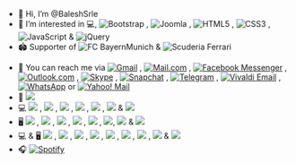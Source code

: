 - 👋 Hi, I’m @BaleshSrle
- 👀 I’m interested in 💻, ![Bootstrap](https://img.shields.io/badge/Bootstrap-7952b3?logo=bootstrap&logoSize=auto&logoColor=white&labelColor=555555) , ![Joomla](https://img.shields.io/badge/Joomla-5091cd?logo=joomla&logoColor=white&labelColor=555555) , ![HTML5](https://img.shields.io/badge/HTML5-e34f26?logo=html5&logoColor=white&labelColor=555555) , ![CSS3](https://img.shields.io/badge/CSS3-1572b6?logo=css3&logoColor=white&labelColor=555555) , ![JavaScript](https://img.shields.io/badge/JavaScript-f7df1e?logo=javascript&logoColor=white&labelColor=555555) & ![jQuery](https://img.shields.io/badge/jQuery-0769ad?logo=jquery&logoSize=auto&logoColor=white&labelColor=555555)
- :stadium: Supporter of ![FC BayernMunich](https://badges.aleen42.com/src/bayern_munchen.svg) & ![Scuderia Ferrari](https://badges.aleen42.com/src/ferrari.svg)
<!-- - :briefcase: I'm currently working as Quality Assurance Manual Tester for one IT company from Banja Luka -->
- :e-mail: You can reach me via [![Gmail](https://img.shields.io/badge/Gmail-ea4335?&logo=gmail&logoSize=auto&logoColor=white&labelColor=555555)](mailto:srdjan.b269&#64;gmail.com,srle.balesh.qatester&#64;gmail.com) , [![Mail.com](https://img.shields.io/badge/mail.com-004788?&logo=maildotcom&logoColor=white&labelColor=555555)](mailto:srdjan.baleshevich&#64;engineer.com) , [![Facebook Messenger](https://img.shields.io/badge/Messenger-00b2ff?&logo=messenger&logoColor=white&labelColor=555555)](https://m.me/srdjan.balesevic) , [![Outlook.com](https://img.shields.io/badge/Hotmail/Outlook-0078d4)](mailto:srdjan.balesevic&#64;hotmail.com) , [![Skype](https://img.shields.io/badge/Skype-00aff0)](skype:srdjan.baleshevich?call) , [![Snapchat](https://img.shields.io/badge/Snapchat-fffc00?&logo=snapchat&logoSize=auto&logoColor=white&labelColor=555555)](https://www.snapchat.com/add/baleshsrle?locale=sr-Latn-BA) , [![Telegram](https://img.shields.io/badge/Telegram-26a5e4?&logo=telegram&logoColor=white&labelColor=555555)](https://baleshsrle.t.me/) , [![Vivaldi Email](https://img.shields.io/badge/Vivaldi_Email-ef3939?&logo=vivaldi&&logoColor=white&labelColor=555555)](mailto:baleshsrle&#64;vivaldi.net) , [![WhatsApp](https://img.shields.io/badge/WhatsApp-25d366?&logo=whatsapp&logoColor=white&labelColor=555555)](https://wa.me/38766340286) or [![Yahoo! Mail](https://img.shields.io/badge/Yahoo!_Mail-6001d2)](mailto:srdjan.balesevic&#64;yahoo.com)
- :car: ![](https://img.shields.io/badge/Golf_Typ19E_1.6_TD_CL_(1991)-151f5d?logo=volkswagen&logoSize=auto&logoColor=white&labelColor=555555)
- :computer: ![](https://img.shields.io/badge/Fujitsu-Lifebook_S751-ff0000?logo=fujitsu&logoSize=auto&logoColor=white&labelColor=555555) , ![](https://img.shields.io/badge/Core_i5_2nd-0071c5?logo=intel&logoSize=auto&logoColor=white&labelColor=555555) , ![](https://img.shields.io/badge/8GB_DDR3_1333MHz_SODIMM-1428a0?logo=samsung&logoSize=auto&logoColor=white&labelColor=555555) , ![](https://img.shields.io/badge/Kingston-A400_240GB_SSD-000000?&logo=kingstontechnology&logoColor=white&labelColor=555555) , ![](https://img.shields.io/badge/Seagate-Momentus_ST9320423AS_320GB_SATA_HDD-6ebe49?logo=seagate&logoSize=auto&logoColor=white&labelColor=555555) , ![](https://img.shields.io/badge/Gembird-4--port_USB2.0_Hub_UHB--U2P4--04-df0024?labelColor=555555) & ![](https://img.shields.io/badge/Windows_10_Pro_64--bit_22H2-0078d6)
- :desktop_computer: ![](https://img.shields.io/badge/HP-Compaq_dc7100_SFF-0096d6?logo=hp&logoColor=white&labelColor=555555) , ![](https://img.shields.io/badge/Celeron_330-0071c5?logo=intel&logoSize=auto&logoColor=white&labelColor=555555) , ![](https://img.shields.io/badge/Transcend-4GB_DDR_133MHz-8f0014?labelColor=555555) , ![](https://img.shields.io/badge/Kingston-A400_120GB_SSD-000000?&logo=kingstontechnology&logoColor=white&labelColor=555555) , ![](https://img.shields.io/badge/Western_Digital-320GB_SATA_HDD-000000?&logo=westerndigital&logoSize=auto&logoColor=white&labelColor=555555) , ![](https://img.shields.io/badge/Genius-SP--HF160_Wooden_Stereo_Speakers-e7161a?labelColor=555555), ![](https://img.shields.io/badge/Acme-USB_Hub_HB510--USB2.0-fb4e00?labelColor=555555) & ![](https://img.shields.io/badge/Windows_7_Ultimate_32--bit_SP1-003399)
- :computer: & :desktop_computer: ![](https://img.shields.io/badge/Fujitsu-B23T--6_LED-ff0000?logo=fujitsu&logoSize=auto&logoColor=white&labelColor=555555) , ![](https://img.shields.io/badge/MultiSync_LCD1570NX-1414a0?logo=nec&logoSize=auto&logoColor=white&labelColor=555555) , ![](https://img.shields.io/badge/Canyon-Foldable_Headphones_HP--2-e82726?labelColor=555555)<!-- , ![](https://img.shields.io/badge/Logitech-Wedcam_C210-00b8fc?logo=logitech&logoSize=auto&logoColor=white&labelColor=555555)--> , ![](https://img.shields.io/badge/Logitech-H540_USB_Computer_Headset-00b8fc?logo=logitech&logoSize=auto&logoColor=white&labelColor=555555) , ![](https://img.shields.io/badge/Gembird-4_port_USB2.0_Switching_Hub-df0024?labelColor=555555) , ![](https://img.shields.io/badge/Gembird-External_USB_DVD_drive-df0024?labelColor=555555) , ![](https://img.shields.io/badge/Apacer-AS350_128GB_SSD-008c7d?labelColor=555555) , ![](https://img.shields.io/badge/LogiLink-USB_3.0_to_SATA_Adapter-0069ad?labelColor=555555) & ![](https://img.shields.io/badge/hama-"Cortino"_Wireless_Keyboard/Mouse_set_QWERTZ_sr--Latn-f04137?labelColor=555555)
- :headphones: [![Spotify](https://img.shields.io/badge/Spotify-1db954?style=for-the-badge&logo=spotify&logoColor=white)](https://open.spotify.com/playlist/4BrQZrWvXRTgXU2KP5ITYp?si=5d03048ffb8e4599)

<!-- ![Anurag's GitHub stats](https://github-readme-stats.vercel.app/api?username=baleshsrle&show_icons=true&theme=transparent) -->
<!-- [![Readme Card](https://github-readme-stats.vercel.app/api/pin/?username=baleshsrle&repo=misc)](https://github.com/anuraghazra/github-readme-stats&theme=transparent) -->

<!---
BaleshSrle/BaleshSrle is a ✨ special ✨ repository because its `README.md` (this file) appears on your GitHub profile.
You can click the Preview link to take a look at your changes.
--->
<!--- - 🌱 I’m currently learning ...
- 💞️ I’m looking to collaborate on ... --->
